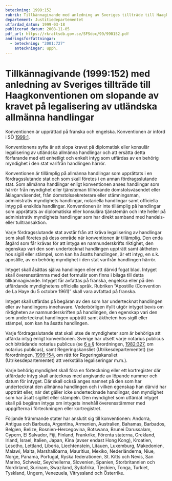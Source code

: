 ```yaml
---
beteckning: 1999:152
rubrik: Tillkännagivande med anledning av Sveriges tillträde till Haagkonventionen om slopande av kravet på legalisering av utländska allmänna handlingar
departement: Justitiedepartementet
utfardad_datum: 1999-03-18
publicerad_datum: 2008-11-05
pdf_url: https://rkrattsdb.gov.se/SFSdoc/99/990152.pdf
andringsforfattningar:
  - beteckning: "2001:727"
    anteckningar: upph.
---
```


# Tillkännagivande (1999:152) med anledning av Sveriges tillträde till Haagkonventionen om slopande av kravet på legalisering av utländska allmänna handlingar

Konventionen är upprättad på franska och engelska. Konventionen är införd i SÖ [1999:1](https://selex.se/eli/sfs/1999/1).

Konventionens syfte är att slopa kravet på diplomatisk eller konsulär legalisering av utländska allmänna handlingar och att ersätta detta förfarande med ett enhetligt och enkelt intyg som utfärdas av en behörig myndighet i den stat varifrån handlingen härrör.

Konventionen är tillämplig på allmänna handlingar som upprättats i en fördragsslutande stat och som skall företes i en annan fördragsslutande stat. Som allmänna handlingar enligt konventionen anses handlingar som härrör från myndighet eller tjänsteman tillhörande domstolsväsendet eller åklagarväsendet, från domstolssekreterare eller stämningsman, administrativ myndighets handlingar, notariella handlingar samt officiella intyg på enskilda handlingar. Konventionen är inte tillämplig på handlingar som upprättats av diplomatiska eller konsulära tjänstemän och inte heller på administrativ myndighets handlingar som har direkt samband med handels- eller tulltransaktion.

Varje fördragsslutande stat avstår från att kräva legalisering av handlingar som skall företes på dess område när konventionen är tillämplig. Den enda åtgärd som får krävas för att intyga en namnunderskrifts riktighet, den egenskap vari den som undertecknat handlingen uppträtt samt äktheten hos sigill eller stämpel, som kan ha åsatts handlingen, är ett intyg, en s.k. apostille, av en behörig myndighet i den stat varifrån handlingen härrör.

Intyget skall åsättas själva handlingen eller ett därvid fogat blad. Intyget skall överensstämma med det formulär som finns i bilaga till detta tillkännagivande. Intyget får avfattas på franska, engelska eller på den utfärdande myndighetens officiella språk. Rubriken ”Apostille (Convention de La Haye du 5 octobre 1961)” skall vara avfattad på franska.

Intyget skall utfärdas på begäran av den som har undertecknat handlingen eller av handlingens innehavare. Vederbörligen ifyllt utgör intyget bevis om riktigheten av namnunderskriften på handlingen, den egenskap vari den som undertecknat handlingen uppträtt samt äktheten hos sigill eller stämpel, som kan ha åsatts handlingen.

Varje fördragsslutande stat skall utse de myndigheter som är behöriga att utfärda intyg enligt konventionen. Sverige har utsett varje notarius publicus och biträdande notarius publicus (se [6 a §](#6a) förordningen, [1982:327](https://selex.se/eli/sfs/1982/327), om notarius publicus), samt Regeringskansliet (Utrikesdepartementet) (se förordningen, [1999:154](https://selex.se/eli/sfs/1999/154), om rätt för Regeringskansliet (Utrikesdepartementet) att verkställa legaliseringar m.m.).

Varje behörig myndighet skall föra en förteckning eller ett kortregister där utfärdade intyg skall antecknas med angivande av löpande nummer och datum för intyget. Där skall också anges namnet på den som har undertecknat den allmänna handlingen och i vilken egenskap han därvid har uppträtt eller, när det gäller icke undertecknade handlingar, den myndighet som har åsatt sigillet eller stämpeln. Den myndighet som utfärdat intyget skall på begäran intyga om intygets innehåll överensstämmer med uppgifterna i förteckningen eller kortregistret.

Följande främmande stater har anslutit sig till konventionen: Andorra, Antigua och Barbuda, Argentina, Armenien, Australien, Bahamas, Barbados, Belgien, Belize, Bosnien-Hercegovina, Botswana, Brunei Darussalam, Cypern, El Salvador, Fiji, Finland, Frankrike, Förenta staterna, Grekland, Irland, Israel, Italien, Japan, Kina (avser endast Hong Kong), Kroatien, Lesotho, Lettland, Liberia, Liechtenstein, Litauen, Luxemburg, Makedonien, Malawi, Malta, Marshallöarna, Mauritius, Mexiko, Nederländerna, Niue, Norge, Panama, Portugal, Ryska federationen, St. Kitts och Nevis, San Marino, Schweiz, Seychellerna, Slovenien, Spanien, Storbritannien och Nordirland, Surinam, Swaziland, Sydafrika, Tjeckien, Tonga, Turkiet, Tyskland, Ungern, Venezuela, Vitryssland och Österrike.